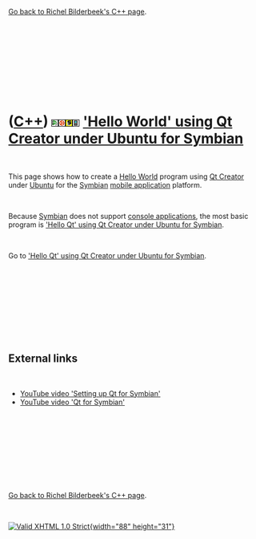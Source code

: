 

[Go back to Richel Bilderbeek's C++ page](Cpp.htm).

 

 

 

 

 

([C++](Cpp.htm)) ![Qt Creator](PicQtCreator.png)![Ubuntu](PicUbuntu.png)![Symbian](PicSymbian.png)![Mobile](PicMobile.png) ['Hello World' using Qt Creator under Ubuntu for Symbian](CppHelloWorldQtCreatorUbuntuSymbian.htm)
=============================================================================================================================================================================================================================

 

This page shows how to create a [Hello World](CppHelloWorld.htm) program
using [Qt Creator](CppQtCreator.htm) under [Ubuntu](CppUbuntu.htm) for
the [Symbian](CppSymbian.htm) [mobile
application](CppMobileApplication.htm) platform.

 

Because [Symbian](CppSymbian.htm) does not support [console
applications](CppConsoleApplication.htm), the most basic program is
['Hello Qt' using Qt Creator under Ubuntu for
Symbian](CppHelloQtQtCreatorUbuntuSymbian.htm).

 

Go to ['Hello Qt' using Qt Creator under Ubuntu for
Symbian](CppHelloQtQtCreatorUbuntuSymbian.htm).

 

 

 

 

 

External links
--------------

 

-   [YouTube video 'Setting up Qt for
    Symbian'](http://www.youtube.com/watch?v=bGJOQTkdttM)
-   [YouTube video 'Qt for
    Symbian'](http://www.youtube.com/watch?v=Rb43gnZI1A0)

 

 

 

 

 

[Go back to Richel Bilderbeek's C++ page](Cpp.htm).



 

[![Valid XHTML 1.0 Strict](valid-xhtml10.png){width="88"
height="31"}](http://validator.w3.org/check?uri=referer)
